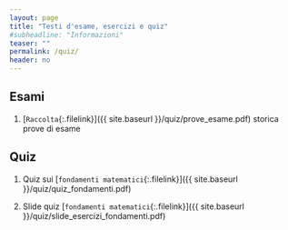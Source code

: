 ```yaml
---
layout: page
title: "Testi d'esame, esercizi e quiz"
#subheadline: "Informazioni"
teaser: ""
permalink: /quiz/
header: no
---
```


## Esami

1. [`Raccolta`{:.filelink}]({{ site.baseurl }}/quiz/prove_esame.pdf) storica prove di esame 

## Quiz

1. Quiz sui [`fondamenti matematici`{:.filelink}]({{ site.baseurl }}/quiz/quiz_fondamenti.pdf)

1. Slide quiz [`fondamenti matematici`{:.filelink}]({{ site.baseurl }}/quiz/slide_esercizi_fondamenti.pdf)

<!--1. Slide quiz [`espressioni regolari`{:.filelink}]({{ site.baseurl }}/quiz/slide_esercizi_er.pdf)

1. Slide quiz [`automi e TM`{:.filelink}]({{ site.baseurl }}/quiz/slide_esercizi_tm.pdf)

1. Slide quiz [`ASF`{:.filelink}]({{ site.baseurl }}/quiz/slide_esercizi_asf.pdf)

1. Slide quiz [`linguaggi regolari`{:.filelink}]({{ site.baseurl }}/quiz/slide_esercizi_ lingreg.pdf)

1. Quiz sugli [`automi a stati finiti`{:.filelink}]({{ site.baseurl }}/quiz/quiz_asf.pdf)

1. Quiz sui [`linguaggi regolari`{:.filelink}]({{ site.baseurl }}/quiz/quiz_regolari.pdf)

1. Slide quiz sul [`pumping lemma nei  linguaggi regolari`{:.filelink}]({{ site.baseurl }}/quiz/slide_esercizi_ pumping_lemma_lr.pdf)

1. Slide quiz sui [`linguaggi regolari`{:.filelink}]({{ site.baseurl }}/quiz/slide_esercizi-lr.pdf)

1. Slide quiz sulle [`grammatiche context free`{:.filelink}]({{ site.baseurl }}/quiz/slide_esercizi_cfg.pdf)

1. Slide quiz sugli [`automi a pila`{:.filelink}]({{ site.baseurl }}/quiz/slide_esercizi_pda.pdf)

1. Slide quiz sulle [`macchine di Turing`{:.filelink}]({{ site.baseurl }}/quiz/slide_esercizi_tm.pdf)
-->